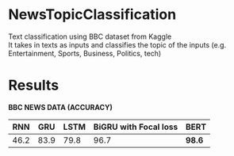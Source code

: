 # NewsTopicClassification
Text classification using BBC dataset from Kaggle <br />
It takes in texts as inputs and classifies the topic of the inputs (e.g. Entertainment, Sports, Business, Politics, tech) <br />

# Results<br />
**BBC NEWS DATA (ACCURACY)** <br />

RNN | GRU | LSTM | BiGRU with Focal loss | BERT
------------ | ------------- | ------------ | ------------- | ------------- 
46.2 | 83.9 | 79.8 | 96.7 | **98.6** 
